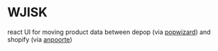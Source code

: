 # WJISK

react UI for moving product data between depop (via [popwizard](https://github.com/kevinforrestkeyes/popwizard)) and shopify (via [anpoorte](https://github.com/kevinforrestkeyes/anpoorte))
